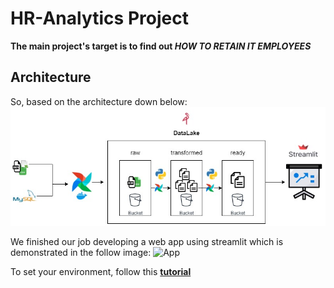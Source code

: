 # HR-Analytics Project
**The main project's target is to find out _HOW TO RETAIN IT EMPLOYEES_**

## Architecture
So, based on the architecture down below:
![Architecture](images/arch.jpg)

We finished our job developing a web app using streamlit which is demonstrated in the follow image:
![App](images/dash-streamlit.jpg)

To set your environment, follow this **[tutorial](https://quark-wineberry-cc8.notion.site/Stack-Bootcamp-de-Data-Science-ba4a89fb9940461792d3f57b63578268)**

